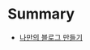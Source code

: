 # Summary

- [나만의 블로그 만들기](README.md)
     <!-- - [블로그내용1](posts/2017-01-20-HowToMakeWebCrawler.md) -->